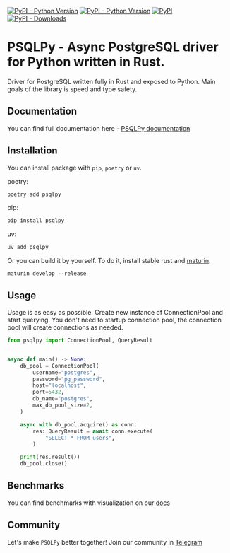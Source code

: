 [![PyPI - Python Version](https://img.shields.io/badge/PYTHON-3.9%20%7C%203.10%20%7C%203.11%20%7C%203.12%20%7C%203.13-blue?style=for-the-badge
)](https://pypi.org/project/psqlpy/)
[![PyPI - Python Version](https://img.shields.io/badge/Tested%20On%20PostgreSQL-14%20%7C%2015%20%7C%2016%20%7C17-2be28a?style=for-the-badge
)](https://pypi.org/project/psqlpy/)
[![PyPI](https://img.shields.io/pypi/v/psqlpy?style=for-the-badge)](https://pypi.org/project/psqlpy/)
[![PyPI - Downloads](https://img.shields.io/pypi/dm/psqlpy?style=for-the-badge)](https://pypistats.org/packages/psqlpy)

# PSQLPy - Async PostgreSQL driver for Python written in Rust.

Driver for PostgreSQL written fully in Rust and exposed to Python.
Main goals of the library is speed and type safety.

## Documentation
You can find full documentation here - [PSQLPy documentation](https://psqlpy-python.github.io/)

## Installation

You can install package with `pip`, `poetry` or `uv`.

poetry:

```bash
poetry add psqlpy
```

pip:

```bash
pip install psqlpy
```

uv:

```bash
uv add psqlpy
```

Or you can build it by yourself. To do it, install stable rust and [maturin](https://github.com/PyO3/maturin).

```
maturin develop --release
```

## Usage

Usage is as easy as possible.
Create new instance of ConnectionPool and start querying.
You don't need to startup connection pool, the connection pool will create connections as needed.

```python
from psqlpy import ConnectionPool, QueryResult


async def main() -> None:
    db_pool = ConnectionPool(
        username="postgres",
        password="pg_password",
        host="localhost",
        port=5432,
        db_name="postgres",
        max_db_pool_size=2,
    )

    async with db_pool.acquire() as conn:
        res: QueryResult = await conn.execute(
            "SELECT * FROM users",
        )

    print(res.result())
    db_pool.close()

```

## Benchmarks

You can find benchmarks with visualization on our [docs](https://psqlpy-python.github.io/benchmarks.html)

## Community
Let's make `PSQLPy` better together!
Join our community in [Telegram](https://t.me/+f3Y8mYKgXxhmYThi)
